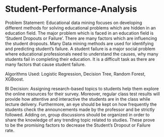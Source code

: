 # Student-Performance-Analysis
Problem Statement: Educational data mining focuses on developing different methods for solving educational problems which are hidden in an education field. The major problem which is faced in an education field is ‘Student Dropouts or Failure’. There are many factors which are influencing the student dropouts. Many Data mining methods are used for identifying and predicting student’s failure. A student failure is a major social problem where educational professionals need to understand the causes, why many students fail in completing their education. It is a difficult task as there are many factors that cause student failure.

Algorithms Used: Logistic Regression, Decision Tree, Random Forest, XGBoost.

BI Decision: Assigning research-based topics to students help them explore the online resources for their survey. Moreover, regular class test results will provide how attentive and interactive the students are in the class while lecture delivery. Furthermore, an eye should be kept on how frequently the students check the announcements made by the professor and be strictly followed. Adding on, group discussions should be organized in order to share the knowledge of any trending topic related to studies.
These prove to be the promising factors to decrease the Student’s Dropout or Failure rate.

